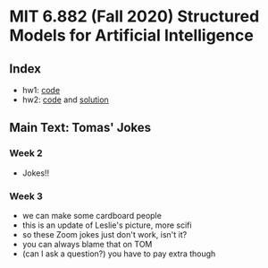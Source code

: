 # MIT 6.882 (Fall 2020) Structured Models for Artificial Intelligence

## Index

- hw1: [code](https://github.com/vacancy/6882-HW/tree/master/hw1/jiayuan.ipynb)
- hw2: [code](https://github.com/vacancy/6882-HW/tree/master/hw2/run.py) and [solution](https://github.com/vacancy/6882-HW/tree/master/hw2)

## Main Text: Tomas' Jokes

### Week 2

- Jokes!!

### Week 3

- we can make some cardboard people 
- this is an update of Leslie's picture, more scifi
- so these Zoom jokes just don't work, isn't it?
- you can always blame that on TOM
- (can I ask a question?) you have to pay extra though
